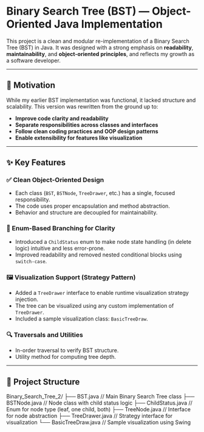 # Binary Search Tree (BST) — Object-Oriented Java Implementation

This project is a clean and modular re-implementation of a Binary Search Tree (BST) in Java. It was designed with a strong emphasis on **readability**, **maintainability**, and **object-oriented principles**, and reflects my growth as a software developer.

---

## 🧠 Motivation

While my earlier BST implementation was functional, it lacked structure and scalability. This version was rewritten from the ground up to:

- **Improve code clarity and readability**
- **Separate responsibilities across classes and interfaces**
- **Follow clean coding practices and OOP design patterns**
- **Enable extensibility for features like visualization**

---

## ✨ Key Features

### ✅ Clean Object-Oriented Design
- Each class (`BST`, `BSTNode`, `TreeDrawer`, etc.) has a single, focused responsibility.
- The code uses proper encapsulation and method abstraction.
- Behavior and structure are decoupled for maintainability.

### 🔁 Enum-Based Branching for Clarity
- Introduced a `ChildStatus` enum to make node state handling (in delete logic) intuitive and less error-prone.
- Improved readability and removed nested conditional blocks using `switch-case`.

### 🖼️ Visualization Support (Strategy Pattern)
- Added a `TreeDrawer` interface to enable runtime visualization strategy injection.
- The tree can be visualized using any custom implementation of `TreeDrawer`.
- Included a sample visualization class: `BasicTreeDraw`.

### 🔍 Traversals and Utilities
- In-order traversal to verify BST structure.
- Utility method for computing tree depth.

---

## 📁 Project Structure

Binary_Search_Tree_2/ ├── BST.java // Main Binary Search Tree class ├── BSTNode.java // Node class with child status logic ├── ChildStatus.java // Enum for node type (leaf, one child, both) ├── TreeNode.java // Interface for node abstraction ├── TreeDrawer.java // Strategy interface for visualization └── BasicTreeDraw.java // Sample visualization using Swing
